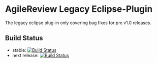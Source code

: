 # AgileReview Legacy Eclipse-Plugin

The legacy eclipse plug-in only covering bug fixes for pre v1.0 releases.

## Build Status
* stable: [![Build Status](https://travis-ci.org/AgileReview-Project/AgileReview-Legacy-Plugin.svg?branch=master)](https://travis-ci.org/AgileReview-Project/AgileReview-Legacy-Plugin)
* next release: [![Build Status](https://travis-ci.org/AgileReview-Project/AgileReview-Legacy-Plugin.svg?branch=next_Release)](https://travis-ci.org/AgileReview-Project/AgileReview-Legacy-Plugin)
